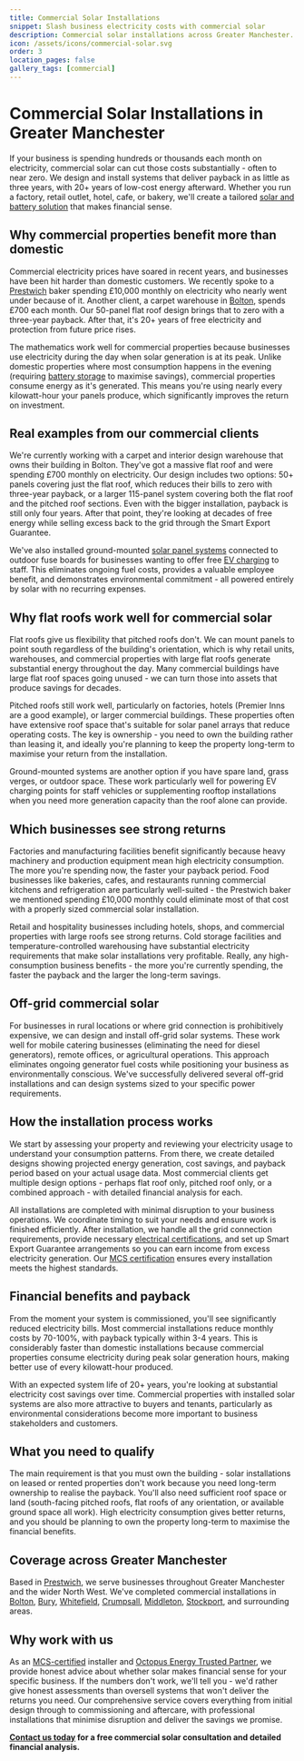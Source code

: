```yaml
---
title: Commercial Solar Installations
snippet: Slash business electricity costs with commercial solar
description: Commercial solar installations across Greater Manchester. Cut £700-£10,000+ monthly bills to zero with 3-4 year payback. Factories, retail, hospitality, and commercial properties.
icon: /assets/icons/commercial-solar.svg
order: 3
location_pages: false
gallery_tags: [commercial]
---
```


# Commercial Solar Installations in Greater Manchester

If your business is spending hundreds or thousands each month on electricity, commercial solar can cut those costs substantially - often to near zero. We design and install systems that deliver payback in as little as three years, with 20+ years of low-cost energy afterward. Whether you run a factory, retail outlet, hotel, cafe, or bakery, we'll create a tailored [solar and battery solution](/services/solar-and-battery-installations/) that makes financial sense.

## Why commercial properties benefit more than domestic

Commercial electricity prices have soared in recent years, and businesses have been hit harder than domestic customers. We recently spoke to a [Prestwich](/commercial-solar-installations-prestwich/) baker spending £10,000 monthly on electricity who nearly went under because of it. Another client, a carpet warehouse in [Bolton](/servics/commercial-solar-installations/bolton/), spends £700 each month. Our 50-panel flat roof design brings that to zero with a three-year payback. After that, it's 20+ years of free electricity and protection from future price rises.

The mathematics work well for commercial properties because businesses use electricity during the day when solar generation is at its peak. Unlike domestic properties where most consumption happens in the evening (requiring [battery storage](/services/home-battery-installations/) to maximise savings), commercial properties consume energy as it's generated. This means you're using nearly every kilowatt-hour your panels produce, which significantly improves the return on investment.

## Real examples from our commercial clients

We're currently working with a carpet and interior design warehouse that owns their building in Bolton. They've got a massive flat roof and were spending £700 monthly on electricity. Our design includes two options: 50+ panels covering just the flat roof, which reduces their bills to zero with three-year payback, or a larger 115-panel system covering both the flat roof and the pitched roof sections. Even with the bigger installation, payback is still only four years. After that point, they're looking at decades of free energy while selling excess back to the grid through the Smart Export Guarantee.

We've also installed ground-mounted [solar panel systems](/services/solar-and-battery-installations/) connected to outdoor fuse boards for businesses wanting to offer free [EV charging](/services/electric-vehicle-charger-installations/) to staff. This eliminates ongoing fuel costs, provides a valuable employee benefit, and demonstrates environmental commitment - all powered entirely by solar with no recurring expenses.

## Why flat roofs work well for commercial solar

Flat roofs give us flexibility that pitched roofs don't. We can mount panels to point south regardless of the building's orientation, which is why retail units, warehouses, and commercial properties with large flat roofs generate substantial energy throughout the day. Many commercial buildings have large flat roof spaces going unused - we can turn those into assets that produce savings for decades.

Pitched roofs still work well, particularly on factories, hotels (Premier Inns are a good example), or larger commercial buildings. These properties often have extensive roof space that's suitable for solar panel arrays that reduce operating costs. The key is ownership - you need to own the building rather than leasing it, and ideally you're planning to keep the property long-term to maximise your return from the installation.

Ground-mounted systems are another option if you have spare land, grass verges, or outdoor space. These work particularly well for powering EV charging points for staff vehicles or supplementing rooftop installations when you need more generation capacity than the roof alone can provide.

## Which businesses see strong returns

Factories and manufacturing facilities benefit significantly because heavy machinery and production equipment mean high electricity consumption. The more you're spending now, the faster your payback period. Food businesses like bakeries, cafes, and restaurants running commercial kitchens and refrigeration are particularly well-suited - the Prestwich baker we mentioned spending £10,000 monthly could eliminate most of that cost with a properly sized commercial solar installation.

Retail and hospitality businesses including hotels, shops, and commercial properties with large roofs see strong returns. Cold storage facilities and temperature-controlled warehousing have substantial electricity requirements that make solar installations very profitable. Really, any high-consumption business benefits - the more you're currently spending, the faster the payback and the larger the long-term savings.

## Off-grid commercial solar

For businesses in rural locations or where grid connection is prohibitively expensive, we can design and install off-grid solar systems. These work well for mobile catering businesses (eliminating the need for diesel generators), remote offices, or agricultural operations. This approach eliminates ongoing generator fuel costs while positioning your business as environmentally conscious. We've successfully delivered several off-grid installations and can design systems sized to your specific power requirements.

## How the installation process works

We start by assessing your property and reviewing your electricity usage to understand your consumption patterns. From there, we create detailed designs showing projected energy generation, cost savings, and payback period based on your actual usage data. Most commercial clients get multiple design options - perhaps flat roof only, pitched roof only, or a combined approach - with detailed financial analysis for each.

All installations are completed with minimal disruption to your business operations. We coordinate timing to suit your needs and ensure work is finished efficiently. After installation, we handle all the grid connection requirements, provide necessary [electrical certifications](/services/electrical-testing/), and set up Smart Export Guarantee arrangements so you can earn income from excess electricity generation. Our [MCS certification](/accreditations/mcs-certified/) ensures every installation meets the highest standards.

## Financial benefits and payback

From the moment your system is commissioned, you'll see significantly reduced electricity bills. Most commercial installations reduce monthly costs by 70-100%, with payback typically within 3-4 years. This is considerably faster than domestic installations because commercial properties consume electricity during peak solar generation hours, making better use of every kilowatt-hour produced.

With an expected system life of 20+ years, you're looking at substantial electricity cost savings over time. Commercial properties with installed solar systems are also more attractive to buyers and tenants, particularly as environmental considerations become more important to business stakeholders and customers.

## What you need to qualify

The main requirement is that you must own the building - solar installations on leased or rented properties don't work because you need long-term ownership to realise the payback. You'll also need sufficient roof space or land (south-facing pitched roofs, flat roofs of any orientation, or available ground space all work). High electricity consumption gives better returns, and you should be planning to own the property long-term to maximise the financial benefits.

## Coverage across Greater Manchester

Based in [Prestwich](/commercial-solar-installations-prestwich/), we serve businesses throughout Greater Manchester and the wider North West. We've completed commercial installations in [Bolton](/services/commercial-solar-installations/bolton/), [Bury](/commercial-solar-installations-bury/), [Whitefield](/commercial-solar-installations-whitefield/), [Crumpsall](/commercial-solar-installations-crumpsall/), [Middleton](/commercial-solar-installations-middleton/), [Stockport](/commercial-solar-installations-stockport/), and surrounding areas.

## Why work with us

As an [MCS-certified](/accreditations/mcs-certified/) installer and [Octopus Energy Trusted Partner](/accreditations/octopus-trusted-partner/), we provide honest advice about whether solar makes financial sense for your specific business. If the numbers don't work, we'll tell you - we'd rather give honest assessments than oversell systems that won't deliver the returns you need. Our comprehensive service covers everything from initial design through to commissioning and aftercare, with professional installations that minimise disruption and deliver the savings we promise.

**[Contact us today](/contact/) for a free commercial solar consultation and detailed financial analysis.**
